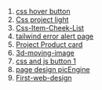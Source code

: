 1. [css hover button](https://github.com/Robiu-Sani/Css-button-2)  <br/>
1. [Css project light](https://github.com/Robiu-Sani/Css-project-light)  <br/>
1. [Css-Item-Cheek-List](https://github.com/Robiu-Sani/Css-Item-Cheek-List)  <br/>
1. [tailwind error alert page](https://github.com/Robiu-Sani/tailwind-error-alert-page)  <br/>
1. [Project Product card](https://github.com/Robiu-Sani/project-selling-card)  <br/>
4. [3d-moving-image](https://github.com/Robiu-Sani/css-3d-animation-image/)  <br/>
3. [css and js button 1](https://github.com/Robiu-Sani/Css-button-1) <br/>
2. [page design picEngine](https://github.com/Robiu-Sani/css-simpleProject-precties) <br/>
1. [First-web-design](https://github.com/Robiu-Sani/First-css-web) <br/>
